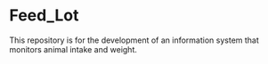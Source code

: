 # Feed_Lot
This repository is for the development of an information system that monitors animal intake and weight.
